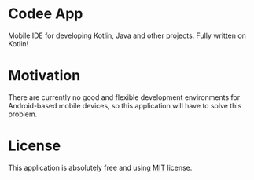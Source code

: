 # Codee App
Mobile IDE for developing Kotlin, Java and other projects. Fully written on Kotlin!
# Motivation
There are currently no good and flexible development environments for Android-based mobile devices, so this application will have to solve this problem.
# License
This application is absolutely free and using [MIT](https://github.com/codee-team/codee-app/blob/master/LICENSE) license.

